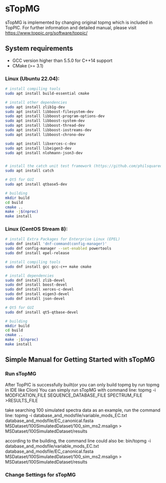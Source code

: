 # sTopMG
sTopMG is implemented by changing original topmg which is included in TopPIC. 
For further information and detailed manual, please visit https://www.toppic.org/software/toppic/

## System requirements

* GCC version higher than 5.5.0 for C++14 support
* CMake (>= 3.1)

### Linux (Ubuntu 22.04):

```sh
# install compiling tools
sudo apt install build-essential cmake

# install other dependencies
sudo apt install zlib1g-dev 
sudo apt install libboost-filesystem-dev 
sudo apt install libboost-program-options-dev 
sudo apt install libboost-system-dev 
sudo apt install libboost-thread-dev 
sudo apt install libboost-iostreams-dev 
sudo apt install libboost-chrono-dev 

sudo apt install libxerces-c-dev  
sudo apt install libeigen3-dev 
sudo apt install nlohmann-json3-dev


# install the catch unit test framework (https://github.com/philsquared/Catch)
sudo apt install catch

# Qt5 for GUI
sudo apt install qtbase5-dev

# building
mkdir build
cd build
cmake ..
make -j$(nproc)
make install
```

### Linux (CentOS Stream 8):

```sh
# install Extra Packages for Enterprise Linux (EPEL)
sudo dnf install 'dnf-command(config-manager)'
sudo dnf config-manager --set-enabled powertools
sudo dnf install epel-release 

# install compiling tools
sudo dnf install gcc gcc-c++ make cmake

# install dependencies
sudo dnf install zlib-devel
sudo dnf install boost-devel 
sudo dnf install xerces-c-devel
sudo dnf install eigen3-devel
sudo dnf install json-devel

# Qt5 for GUI
sudo dnf install qt5-qtbase-devel

# building
mkdir build
cd build
cmake ..
make -j$(nproc)
make install
```

## Simple Manual for Getting Started with sTopMG
### Run sTopMG
After TopPIC is successfully built(or you can only build topmg by run topmg in IDE like Clion)
You can simply run sTopMG with command line:
topmg -i MODFICATION_FILE SEQUENCE_DATABASE_FILE SPECTRUM_FILE >RESULTS_FILE

take searching 100 simulated spectra data as an example, run the command line:
topmg -i database_and_modsfile/variable_mods_EC.txt database_and_modsfile/EC_canonical.fasta MSDataset/100SimulatedDataset/100_sim_ms2.msalign > MSDataset/100SimulatedDataset/results

according to the building, the command line could also be:
bin/topmg -i database_and_modsfile/variable_mods_EC.txt database_and_modsfile/EC_canonical.fasta MSDataset/100SimulatedDataset/100_sim_ms2.msalign > MSDataset/100SimulatedDataset/results

### Change Settings for sTopMG




